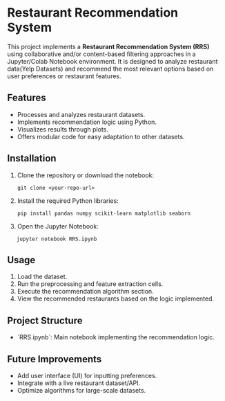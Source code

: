 # Restaurant Recommendation System

This project implements a **Restaurant Recommendation System (RRS)** using collaborative and/or content-based filtering approaches in a Jupyter/Colab Notebook environment. It is designed to analyze restaurant data(Yelp Datasets) and recommend the most relevant options based on user preferences or restaurant features.

## Features

- Processes and analyzes restaurant datasets.
- Implements recommendation logic using Python.
- Visualizes results through plots.
- Offers modular code for easy adaptation to other datasets.

## Installation

1. Clone the repository or download the notebook:
   ```
   git clone <your-repo-url>
   ```

2. Install the required Python libraries:
   ```
   pip install pandas numpy scikit-learn matplotlib seaborn
   ```

3. Open the Jupyter Notebook:
```
   jupyter notebook RRS.ipynb
   ```

## Usage

1. Load the dataset.
2. Run the preprocessing and feature extraction cells.
3. Execute the recommendation algorithm section.
4. View the recommended restaurants based on the logic implemented.

## Project Structure

- \`RRS.ipynb\`: Main notebook implementing the recommendation logic.

## Future Improvements

- Add user interface (UI) for inputting preferences.
- Integrate with a live restaurant dataset/API.
- Optimize algorithms for large-scale datasets.
